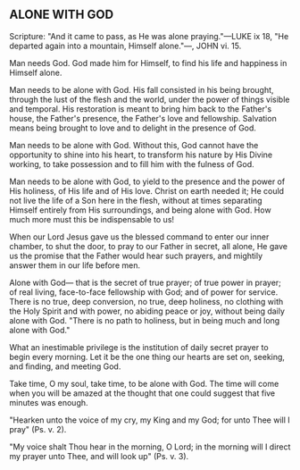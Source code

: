 ## ALONE WITH GOD ##

Scripture: "And it came to pass, as He was alone praying."—LUKE ix 18, "He departed again into a mountain, Himself alone."—, JOHN vi. 15.



Man needs God. God made him for Himself, to find his life and happiness in Himself alone.

Man needs to be alone with God. His fall consisted in his being brought, through the lust of the flesh and the world, under the power of things visible and temporal. His restoration is meant to bring him back to the Father's house, the Father's presence, the Father's love and fellowship. Salvation means being brought to love and to delight in the presence of God.

Man needs to be alone with God. Without this, God cannot have the opportunity to shine into his heart, to transform his nature by His Divine working, to take possession and to fill him with the fulness of God.

Man needs to be alone with God, to yield to the presence and the power of His holiness, of His life and of His love. Christ on earth needed it; He could not live the life of a Son here in the flesh, without at times separating Himself entirely from His surroundings, and being alone with God. How much more must this be indispensable to us!

When our Lord Jesus gave us the blessed command to enter our inner chamber, to shut the door, to pray to our Father in secret, all alone, He gave us the promise that the Father would hear such prayers, and mightily answer them in our life before men.

Alone with God— that is the secret of true prayer; of true power in prayer; of real living, face-to-face fellowship with God; and of power for service. There is no true, deep conversion, no true, deep holiness, no clothing with the Holy Spirit and with power, no abiding peace or joy, without being daily alone with God. "There is no path to holiness, but in being much and long alone with God."

What an inestimable privilege is the institution of daily secret prayer to begin every morning. Let it be the one thing our hearts are set on, seeking, and finding, and meeting God.

Take time, O my soul, take time, to be alone with God. The time will come when you will be amazed at the thought that one could suggest that five minutes was enough.

"Hearken unto the voice of my cry, my King and my God; for unto Thee will I pray" (Ps. v. 2).

"My voice shalt Thou hear in the morning, O Lord; in the morning will I direct my prayer unto Thee, and will look up" (Ps. v. 3).

